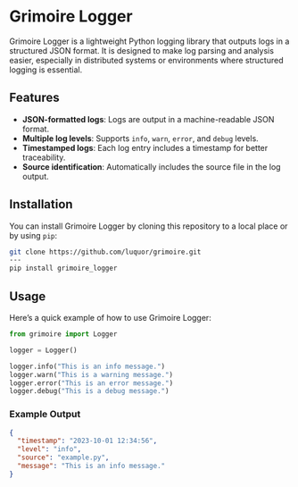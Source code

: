 # Grimoire Logger

Grimoire Logger is a lightweight Python logging library that outputs logs in a
structured JSON format. It is designed to make log parsing and analysis easier,
especially in distributed systems or environments where structured logging is
essential.

## Features

- **JSON-formatted logs**: Logs are output in a machine-readable JSON format.
- **Multiple log levels**: Supports `info`, `warn`, `error`, and `debug` levels.
- **Timestamped logs**: Each log entry includes a timestamp for better
  traceability.
- **Source identification**: Automatically includes the source file in the log
  output.

## Installation

You can install Grimoire Logger by cloning this repository to a local place or
by using `pip`:

```bash
git clone https://github.com/luquor/grimoire.git
---
pip install grimoire_logger
```

## Usage

Here’s a quick example of how to use Grimoire Logger:

```python
from grimoire import Logger

logger = Logger()

logger.info("This is an info message.")
logger.warn("This is a warning message.")
logger.error("This is an error message.")
logger.debug("This is a debug message.")
```

### Example Output

```json
{
  "timestamp": "2023-10-01 12:34:56",
  "level": "info",
  "source": "example.py",
  "message": "This is an info message."
}
```
